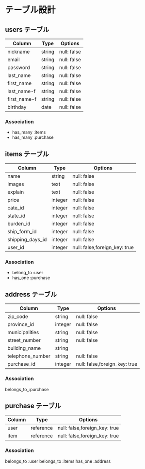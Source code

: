 # テーブル設計

## users テーブル

| Column              | Type   | Options     |
| --------            | ------ | ----------- |
| nickname            | string | null: false |
| email               | string | null: false |
| password            | string | null: false |
| last_name           | string | null: false |
| first_name          | string | null: false |
| last_name-f         | string | null: false |
| first_name-f        | string | null: false |
| birthday            | date   | null: false |

### Association


- has_many :items
- has_many :purchase

## items テーブル

| Column                | Type   | Options     |
| ------                | ------ | ----------- |
| name                  | string | null: false |
| images                | text   | null: false |
| explain               | text   | null: false |
| price                 | integer| null: false |
| cate_id               | integer| null: false |
| state_id              | integer| null: false |
| burden_id             | integer| null: false |
| ship_form_id          | integer| null: false |
| shipping_days_id      | integer| null: false |
| user_id               | integer| null: false,foreign_key: true |

### Association

- belong_to :user
- has_one   :purchase



## address テーブル

| Column            | Type       | Options                      |
| ------            | ---------- | -----------                  |
| zip_code          | string     | null: false                  |
| province_id       | integer    | null: false                  |
| municipalities    | string     | null: false                  |
| street_number     | string     | null: false                  |
| building_name     | string     |                              |
| telephone_number  | string     | null: false                  |
| purchase_id       | integer    | null: false,foreign_key: true|



### Association


  belongs_to_:purchase


## purchase テーブル
| Column          | Type       | Options                      |
| ------          | ---------- | -----------                  |
| user            | reference  | null: false,foreign_key: true|
| item            | reference  | null: false,foreign_key: true|

### Association

  belongs_to :user
  belongs_to :items
  has_one :address


  
  
